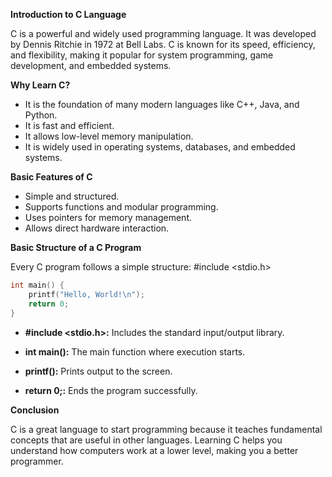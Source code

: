 **Introduction to C Language**

C is a powerful and widely used programming language. It was developed by Dennis Ritchie in 1972 at Bell Labs. C is known for its speed, efficiency, and flexibility, making it popular for system programming, game development, and embedded systems.

**Why Learn C?**
+ It is the foundation of many modern languages like C++, Java, and Python.
+ It is fast and efficient.
+ It allows low-level memory manipulation.
+ It is widely used in operating systems, databases, and embedded systems.
  
**Basic Features of C**

+ Simple and structured.
+ Supports functions and modular programming.
+ Uses pointers for memory management.
+ Allows direct hardware interaction.

**Basic Structure of a C Program**

Every C program follows a simple structure:
#include <stdio.h>

```c
int main() {
    printf("Hello, World!\n");
    return 0;
}
```
+ **#include <stdio.h>:** Includes the standard input/output library.

+ **int main():** The main function where execution starts.

+ **printf():** Prints output to the screen.

+ **return 0;:** Ends the program successfully.

**Conclusion**

C is a great language to start programming because it teaches fundamental concepts that are useful in other languages. Learning C helps you understand how computers work at a lower level, making you a better programmer.
